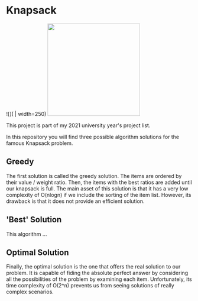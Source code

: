 # Knapsack
![]( | width=250)
<img src="https://www.aidedd.org/dnd/images-om/bag-of-devouring.jpg" data-canonical-src="https://gyazo.com/eb5c5741b6a9a16c692170a41a49c858.png" width="250" height="250" />

This project is part of my 2021 university year's project list.

In this repository you will find three possible algorithm solutions for the famous Knapsack problem.

## Greedy
The first solution is called the greedy solution. The items are ordered by their value / weight ratio. Then, the items with the best ratios are added until our knapsack is full.
The main asset of this solution is that it has a very low complexity of O(nlogn) if we include the sorting of the item list. However, its drawback is that it does not provide an
efficient solution.

## 'Best' Solution
This algorithm ...

## Optimal Solution
Finally, the optimal solution is the one that offers the real solution to our problem. It is capable of fiding the absolute perfect answer by considering all the possibilities
of the problem by examining each item. Unfortunately, its time complexity of O(2^n) prevents us from seeing solutions of really complex scenarios.
